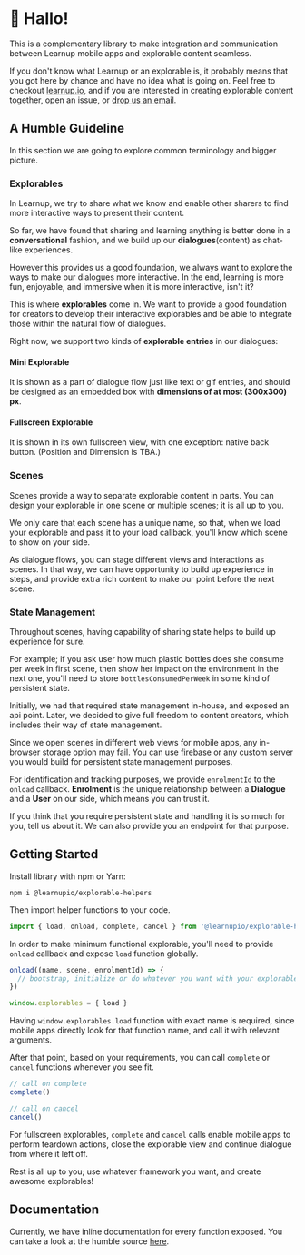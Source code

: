 # 👋 Hallo!

This is a complementary library to make integration and communication between Learnup mobile apps and explorable content seamless.

If you don't know what Learnup or an explorable is, it probably means that you got here by chance and have no idea what is going on.
Feel free to checkout [learnup.io](https://learnup.io), and if you are interested in creating explorable content together,
open an issue, or [drop us an email](mailto://hello@learnup.io).

## A Humble Guideline

In this section we are going to explore common terminology and bigger picture.

### Explorables

In Learnup, we try to share what we know and enable other sharers to find more interactive ways to present their content.

So far, we have found that sharing and learning anything is better done in a **conversational** fashion,
and we build up our **dialogues**(content) as chat-like experiences.

However this provides us a good foundation, we always want to explore the ways to make our dialogues more interactive.
In the end, learning is more fun, enjoyable, and immersive when it is more interactive, isn't it?

This is where **explorables** come in. We want to provide a good foundation for creators to develop their interactive explorables
and be able to integrate those within the natural flow of dialogues.

Right now, we support two kinds of **explorable entries** in our dialogues:


#### Mini Explorable

It is shown as a part of dialogue flow just like text or gif entries, and should be designed as an embedded box with **dimensions of at most (300x300) px**.

#### Fullscreen Explorable

It is shown in its own fullscreen view, with one exception: native back button. (Position and Dimension is TBA.)


### Scenes

Scenes provide a way to separate explorable content in parts. You can design your explorable in one scene or multiple scenes; it is all up to you.

We only care that each scene has a unique name, so that, when we load your explorable and pass it to your load callback, you'll know which scene to show on your side.


As dialogue flows, you can stage different views and interactions as scenes.
In that way, we can have opportunity to build up experience in steps, and provide extra rich content to make our point before the next scene.


### State Management

Throughout scenes, having capability of sharing state helps to build up experience for sure.

For example; if you ask user how much plastic bottles does she consume per week in first scene,
then show her impact on the environment in the next one, you'll need to store `bottlesConsumedPerWeek` in some kind of persistent state.

Initially, we had that required state management in-house, and exposed an api point.
Later, we decided to give full freedom to content creators, which includes their way of state management.

Since we open scenes in different web views for mobile apps, any in-browser storage option may fail.
You can use [firebase](https://firebase.google.com/) or any custom server you would build for persistent state management purposes.

For identification and tracking purposes, we provide `enrolmentId` to the `onload` callback.
**Enrolment** is the unique relationship between a **Dialogue** and a **User** on our side, which means you can trust it.

If you think that you require persistent state and handling it is so much for you, tell us about it.
We can also provide you an endpoint for that purpose.

## Getting Started

Install library with npm or Yarn:

```console
npm i @learnupio/explorable-helpers
```

Then import helper functions to your code.

```js
import { load, onload, complete, cancel } from '@learnupio/explorable-helpers'
```

In order to make minimum functional explorable, you'll need to provide `onload` callback and expose `load` function globally.

```js
onload((name, scene, enrolmentId) => {
  // bootstrap, initialize or do whatever you want with your explorable here.
})

window.explorables = { load }
```

Having `window.explorables.load` function with exact name is required, since mobile apps directly look for that function name, and call it with relevant arguments.

After that point, based on your requirements, you can call `complete` or `cancel` functions whenever you see fit.

```js
// call on complete
complete()

// call on cancel
cancel()
```

For fullscreen explorables, `complete` and `cancel` calls enable mobile apps to perform teardown actions, close the explorable view and continue dialogue from where it left off.

Rest is all up to you; use whatever framework you want, and create awesome explorables!


## Documentation

Currently, we have inline documentation for every function exposed. You can take a look at the humble source [here](https://github.com/learnupio/explorable-helpers/blob/master/src/index.js).

